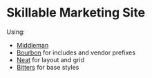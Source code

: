 Skillable Marketing Site
==================

Using:

* [Middleman](http://middlemanapp.com)
* [Bourbon](http://bourbon.io/) for includes and vendor prefixes
* [Neat](http://neat.bourbon.io/) for layout and grid
* [Bitters](https://github.com/thoughtbot/bitters) for base styles

